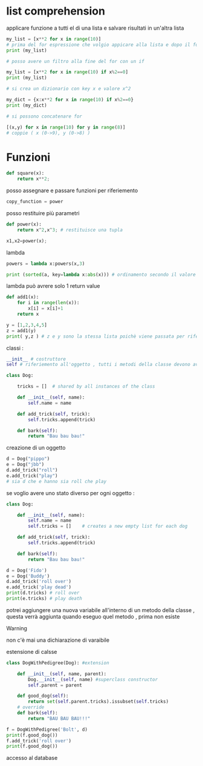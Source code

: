 # list comprehension

applicare funzione a tutti el di una lista e salvare risultati in un'altra lista

```python
my_list = [x**2 for x in range(10)]
# prima del for espressione che volgio appicare alla lista e dopo il for per quella lista in questo caso il 2 di ogni elemento di una lsita tra 0 e 9 
print (my_list)

# posso avere un filtro alla fine del for con un if

my_list = [x**2 for x in range(10) if x%2==0]
print (my_list)

# si crea un dizionario con key x e valore x^2

my_dict = {x:x**2 for x in range(10) if x%2==0}
print (my_dict)

# si possono concatenare for

[(x,y) for x in range(10) for y in range(8)]
# coppie ( x (0->9), y (0->8) )
```

# Funzioni

```python
def square(x): 
	return x**2;
```

posso assegnare e passare funzioni per riferiemento

```python
copy_function = power
```

posso restituire  più parametri

```python
def power(x):
	return x^2,x^3; # restituisce una tupla

x1,x2=power(x);
```


lambda
```python
powers = lambda x:powers(x,3)
```

```python
print (sorted(a, key=lambda x:abs(x))) # ordinamento secondo il valore assoluto di x 
```
lambda può avrere solo 1 return value 

```python
def add1(x):
    for i in range(len(x)):
        x[i] = x[i]+1
    return x

y = [1,2,3,4,5]
z = add1(y)
print( y,z ) # z e y sono la stessa lista poichè viene passata per riferimento non per copia
```

classi : 
```python
__init__ # costruttore
self # riferiemento all'oggetto , tutti i metodi della classe devono avere self
```

```python
class Dog:

    tricks = []  # shared by all instances of the class

    def __init__(self, name):
        self.name = name

    def add_trick(self, trick):
        self.tricks.append(trick)

    def bark(self):
        return "Bau bau bau!"
```

creazione di un oggetto 
```python
d = Dog("pippo")
e = Dog("jbb")
d.add_trick("roll")
e.add_trick("play")
# sia d che e hanno sia roll che play
```

se voglio avere uno stato diverso per ogni oggetto : 
```python
class Dog:

    def __init__(self, name):
        self.name = name
        self.tricks = []    # creates a new empty list for each dog

    def add_trick(self, trick):
        self.tricks.append(trick)

    def bark(self):
        return "Bau bau bau!"

d = Dog('Fido')
e = Dog('Buddy')
d.add_trick('roll over')
e.add_trick('play dead')
print(d.tricks) # roll over
print(e.tricks) # play death
```

potrei aggiungere una nuova variabile all'interno di un metodo della classe , questa verrà aggiunta quando eseguo quel metodo , prima non esiste
>[!warning]
>non c'è mai una dichiarazione di varaibile
>

estensione di calsse 

```python
class DogWithPedigree(Dog): #extension

    def __init__(self, name, parent):
        Dog.__init__(self, name) #superclass constructor
        self.parent = parent

    def good_dog(self):
        return set(self.parent.tricks).issubset(self.tricks)
	# override
    def bark(self):
        return "BAU BAU BAU!!!"

f = DogWithPedigree('Bolt', d)
print(f.good_dog())
f.add_trick('roll over')
print(f.good_dog())
```

accesso al database 

